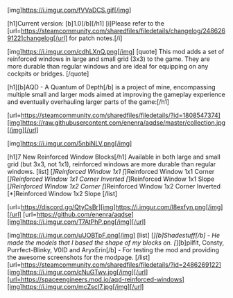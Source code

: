 [img]https://i.imgur.com/fVVaDCS.gif[/img]

[h1]Current version: [b]1.0[/b][/h1]
[i]Please refer to the [url=https://steamcommunity.com/sharedfiles/filedetails/changelog/2486269122]changelog[/url] for patch notes.[/i]

[img]https://i.imgur.com/cdhLXnQ.png[/img]
[quote]
This mod adds a set of reinforced windows in large and small grid (3x3) to the game. They are more durable than regular windows and are ideal for equipping on any cockpits or bridges.
[/quote]

[h1][b]AQD - A Quantum of Depth[/b] is a project of mine, encompassing multiple small and larger mods aimed at improving the gameplay experience and eventually overhauling larger parts of the game:[/h1]

[url=https://steamcommunity.com/sharedfiles/filedetails/?id=1808547374][img]https://raw.githubusercontent.com/enenra/aqdse/master/collection.jpg[/img][/url]

[img]https://i.imgur.com/5nbiNLV.png[/img]

[h1]7 New Reinforced Window Blocks[/h1]
Available in both large and small grid (but 3x3, not 1x1), reinforced windows are more durable than regular windows.
[list]
[*]Reinforced Window 1x1
[*]Reinforced Window 1x1 Corner
[*]Reinforced Window 1x1 Corner Inverted
[*]Reinforced Window 1x1 Slope
[*]Reinforced Window 1x2 Corner
[*]Reinforced Window 1x2 Corner Inverted
[*]Reinforced Window 1x2 Slope
[/list]

[url=https://discord.gg/QtyCsBr][img]https://i.imgur.com/l8exfyn.png[/img][/url]
[url=https://github.com/enenra/aqdse][img]https://i.imgur.com/T7AtPhP.png[/img][/url]

[img]https://i.imgur.com/uUOBTpF.png[/img]
[list]
[*][b]Shadestuff[/b] - He made the models that I based the shape of my blocks on.
[*][b]pilfit, Consty, Purrfect-Blinky, V0ID and AryxErin[/b] - For testing the mod and providing the awesome screenshots for the modpage.
[/list]
[url=https://steamcommunity.com/sharedfiles/filedetails/?id=2486269122][img]https://i.imgur.com/cNuGTwv.jpg[/img][/url][url=https://spaceengineers.mod.io/aqd-reinforced-windows][img]https://i.imgur.com/mcZscI7.jpg[/img][/url]